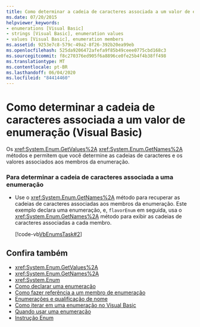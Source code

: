 ```yaml
---
title: Como determinar a cadeia de caracteres associada a um valor de enumeração
ms.date: 07/20/2015
helpviewer_keywords:
- enumerations [Visual Basic]
- strings [Visual Basic], enumeration values
- values [Visual Basic], enumeration members
ms.assetid: 9253e7c8-579c-49a2-8f26-392b20ea99eb
ms.openlocfilehash: 525da9206472afefa9f85b49ceee0775cbd168c3
ms.sourcegitcommit: f8c270376ed905f6a8896ce0fe25b4f4b38ff498
ms.translationtype: MT
ms.contentlocale: pt-BR
ms.lasthandoff: 06/04/2020
ms.locfileid: "84414460"
---
```

# <a name="how-to-determine-the-string-associated-with-an-enumeration-value-visual-basic"></a>Como determinar a cadeia de caracteres associada a um valor de enumeração (Visual Basic)
Os <xref:System.Enum.GetValues%2A> <xref:System.Enum.GetNames%2A> métodos e permitem que você determine as cadeias de caracteres e os valores associados aos membros da enumeração.  
  
### <a name="to-determine-the-string-associated-with-an-enumeration"></a>Para determinar a cadeia de caracteres associada a uma enumeração  
  
- Use o <xref:System.Enum.GetNames%2A> método para recuperar as cadeias de caracteres associadas aos membros da enumeração. Este exemplo declara uma enumeração, e, `flavorEnum` em seguida, usa o <xref:System.Enum.GetNames%2A> método para exibir as cadeias de caracteres associadas a cada membro.  
  
     [!code-vb[VbEnumsTask#2](~/samples/snippets/visualbasic/VS_Snippets_VBCSharp/VbEnumsTask/VB/Class2.vb#2)]  
  
## <a name="see-also"></a>Confira também

- <xref:System.Enum.GetValues%2A>
- <xref:System.Enum.GetNames%2A>
- <xref:System.Enum>
- [Como declarar uma enumeração](how-to-declare-enumerations.md)
- [Como fazer referência a um membro de enumeração](how-to-refer-to-an-enumeration-member.md)
- [Enumerações e qualificação de nome](enumerations-and-name-qualification.md)
- [Como iterar em uma enumeração no Visual Basic](how-to-iterate-through-an-enumeration.md)
- [Quando usar uma enumeração](when-to-use-an-enumeration.md)
- [Instrução Enum](../../../language-reference/statements/enum-statement.md)
